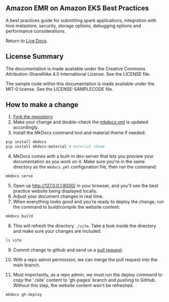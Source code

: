 ## Amazon EMR on Amazon EKS Best Practices

A best practices guide for submitting spark applications, integration with hive metastore, security, storage options, debugging options and performance considerations.

Return to [Live Docs](https://aws.github.io/aws-emr-containers-best-practices/).

## License Summary

The documentation is made available under the Creative Commons Attribution-ShareAlike 4.0 International License. See the LICENSE file.

The sample code within this documentation is made available under the MIT-0 license. See the LICENSE-SAMPLECODE file.

## How to make a change
1. [Fork the repository](https://docs.github.com/en/get-started/quickstart/fork-a-repo#forking-a-repository)
2. Make your change and double-check the [mkdocs.yml](./mkdocs.yml) is updated accordingly.
3. Install the MkDocs command tool and material theme if needed:
```bash
pip install mkdocs
pip install mkdocs-material # material theme
```
4. MkDocs comes with a built-in dev-server that lets you preview your documentation as you work on it. Make sure you're in the same directory as the `mkdocs.yml` configuration file, then run the command:
```bash
mkdocs serve
```
5. Open up http://127.0.0.1:8000/ in your browser, and you'll see the best practice website being displayed locally.
6. Adjust your document changes in real time.
7. When everything looks good and you're ready to deploy the change, run the command to build/compile the website content:
```bash
mkdocs build
```
8. This will refresh the directory `./site`. Take a look inside the directory and make sure your changes are included.
```bash
ls site
```
9. Commit change to github and send us a [pull request](https://docs.github.com/en/pull-requests/collaborating-with-pull-requests/proposing-changes-to-your-work-with-pull-requests/creating-a-pull-request-from-a-fork).

10. With a repo admin permission, we can merge the pull request into the main branch.

11. Most importantly, as a repo admin, we must run the deploy command to copy the './site' content to 'gh-pages' branch and pushing to GitHub. Without this step, the website content won't be refreshed.
```bash
mkdocs gh-deploy
``` 